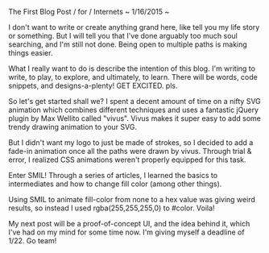 The First Blog Post / for / Internets
~ 1/16/2015 ~

  I don't want to write or create anything grand here, like tell you my life story or something. But I will tell you that I've done arguably too much soul searching, and I'm still not done. Being open to multiple paths is making things easier.

  What I really want to do is describe the intention of this blog. I'm writing to write, to play, to explore, and ultimately, to learn. There will be words, code snippets, and designs-a-plenty! GET EXCITED. pls.

  So let's get started shall we? I spent a decent amount of time on a nifty SVG animation which combines different techniques and uses a fantastic jQuery plugin by Max Wellito called "vivus". Vivus makes it super easy to add some trendy drawing animation to your SVG.

  But I didn't want my logo to just be made of strokes, so I decided to add a fade-in animation once all the paths were drawn by vivus. Through trial & error, I realized CSS animations weren't properly equipped for this task.

  Enter SMIL! Through a series of articles, I learned the basics to intermediates and how to change fill color (among other things).

  Using SMIL to animate fill-color from none to a hex value was giving weird results, so instead I used rgba(255,255,255,0) to #color. Voila!

  My next post will be a proof-of-concept UI, and the idea behind it, which I've had on my mind for some time now. I'm giving myself a deadline of 1/22. Go team!
